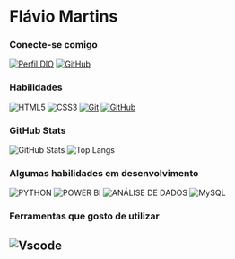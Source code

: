 # Flávio Martins


### Conecte-se comigo
[![Perfil DIO](https://img.shields.io/badge/-Meu%20Perfil%20na%20DIO-30A3DC?style=for-the-badge)](https://web.dio.me/fhcmartins/)
[![GitHub](https://img.shields.io/badge/GitHub-000?style=for-the-badge&logo=github&logoColor=E94D5F)](https://github.com/fhcmartins)


### Habilidades
![HTML5](https://img.shields.io/badge/HTML-000?style=for-the-badge&logo=html5&logoColor=30A3DC)
![CSS3](https://img.shields.io/badge/CSS3-000?style=for-the-badge&logo=css3&logoColor=E94D5F)
[![Git](https://img.shields.io/badge/Git-000?style=for-the-badge&logo=git&logoColor=E94D5F)](https://git-scm.com/doc) 
[![GitHub](https://img.shields.io/badge/GitHub-000?style=for-the-badge&logo=github&logoColor=30A3DC)](https://docs.github.com/)

### GitHub Stats
![GitHub Stats](https://github-readme-stats.vercel.app/api?username=fhcmartins&theme=transparent&bg_color=000&border_color=30A3DC&show_icons=true&icon_color=30A3DC&title_color=E94D5F&text_color=FFF&hide_title=true&hide=stars)
![Top Langs](https://github-readme-stats-git-masterrstaa-rickstaa.vercel.app/api/top-langs/?username=fhcmartins&layout=compact&bg_color=000&border_color=30A3DC&title_color=E94D5F&text_color=FFF)

### Algumas habilidades em desenvolvimento
![PYTHON](https://img.shields.io/badge/PYTHON-000?style=for-the-badge&logo=python&logoColor=30A3DC)
![POWER BI](https://img.shields.io/badge/POWER_BI-000?style=for-the-badge&logo=powerbi&logoColor=30A3DC)
![ANÁLISE DE DADOS](https://img.shields.io/badge/ANALISE_DE_DADOS-000?style=for-the-badge&logo=dataanalytics&logoColor=30A3DC)
![MySQL](https://img.shields.io/badge/MySQL-00000F?style=for-the-badge&logo=mysql&logoColor=white)

### Ferramentas que gosto de utilizar 

![Vscode](https://img.shields.io/badge/Vscode-007ACC?style=for-the-badge&logo=visual-studio-code&logoColor=white)
---
